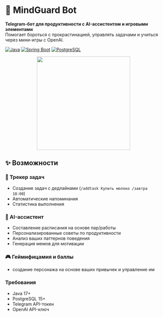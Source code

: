 # 🧠 MindGuard Bot

**Telegram-бот для продуктивности с AI-ассистентом и игровыми элементами**  
Помогает бороться с прокрастинацией, управлять задачами и учиться через мини-игры с OpenAI.

[![Java](https://img.shields.io/badge/Java-17%2B-blue)](https://java.com)
[![Spring Boot](https://img.shields.io/badge/Spring_Boot-3.2-green)](https://spring.io/projects/spring-boot)
[![PostgreSQL](https://img.shields.io/badge/PostgreSQL-15-purple)](https://postgresql.org)

<div align="center">
  <img src="https://media.giphy.com/media/L1R1tvI9svkIWwpVYr/giphy.gif" width="300">
</div>

## ✨ Возможности

### 🎯 Трекер задач
- Создание задач с дедлайнами (`/addtask Купить молоко /завтра 18:00`)
- Автоматические напоминания
- Статистика выполнения

### 🤖 AI-ассистент
- Составление расписания на основе пар/работы
- Персонализированные советы по продуктивности
- Анализ ваших паттернов поведения
- Генерация мемов для мотивации

### 🎮 Геймифицамия и баллы
- создание персонажа на основе ваших привычек и управление им

### Требования
- Java 17+
- PostgreSQL 15+
- Telegram API-токен
- OpenAI API-ключ
